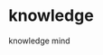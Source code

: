 # knowledge
knowledge mind

   [零信任网络]: https://github.com/liojian198/knowledge/blob/main/%E9%9B%B6%E4%BF%A1%E4%BB%BB%E7%BD%91%E7%BB%9C/README.md   "零信任网络"

[Google]: [http://google.com/]
